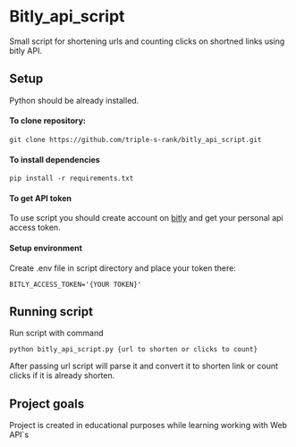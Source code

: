 # Bitly_api_script
Small script for shortening urls and counting clicks on shortned links using bitly API.
## Setup
Python should be already installed.

#### To clone repository: 

``` git clone https://github.com/triple-s-rank/bitly_api_script.git ```

#### To install dependencies

``` pip install -r requirements.txt ```

#### To get API token

To use script you should create account on [bitly](https://app.bitly.com/) and get your personal api access token.

#### Setup environment

Create .env file in script directory and place your token there:

``` BITLY_ACCESS_TOKEN='{YOUR TOKEN}' ```

## Running script

Run script with command

``` python bitly_api_script.py {url to shorten or clicks to count} ```

After passing url script will parse it and convert it to shorten link or count clicks if it is already shorten.

## Project goals

Project is created in educational purposes while learning working with Web API`s
